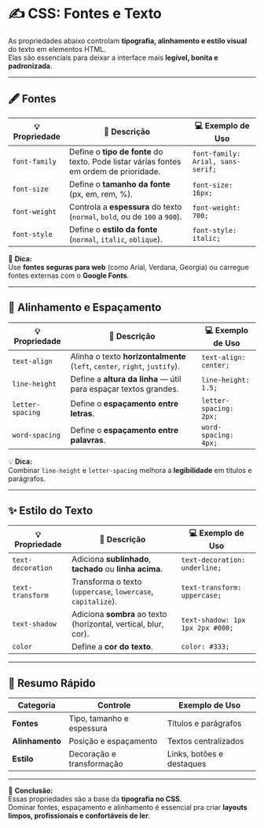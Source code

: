 # ✍️ CSS: Fontes e Texto

As propriedades abaixo controlam **tipografia, alinhamento e estilo visual** do texto em elementos HTML.  
Elas são essenciais para deixar a interface mais **legível, bonita e padronizada**.

---

## 🖋️ Fontes

| 💡 **Propriedade** | 📝 **Descrição** | 💻 **Exemplo de Uso** |
| ------------------ | ---------------- | --------------------- |
| `font-family` | Define o **tipo de fonte** do texto. Pode listar várias fontes em ordem de prioridade. | `font-family: Arial, sans-serif;` |
| `font-size` | Define o **tamanho da fonte** (px, em, rem, %). | `font-size: 16px;` |
| `font-weight` | Controla a **espessura** do texto (`normal`, `bold`, ou de `100` a `900`). | `font-weight: 700;` |
| `font-style` | Define o **estilo da fonte** (`normal`, `italic`, `oblique`). | `font-style: italic;` |

📘 **Dica:**  
Use **fontes seguras para web** (como Arial, Verdana, Georgia) ou carregue fontes externas com o **Google Fonts**.

---

## 📐 Alinhamento e Espaçamento

| 💡 **Propriedade** | 📝 **Descrição** | 💻 **Exemplo de Uso** |
| ------------------ | ---------------- | --------------------- |
| `text-align` | Alinha o texto **horizontalmente** (`left`, `center`, `right`, `justify`). | `text-align: center;` |
| `line-height` | Define a **altura da linha** — útil para espaçar textos grandes. | `line-height: 1.5;` |
| `letter-spacing` | Define o **espaçamento entre letras**. | `letter-spacing: 2px;` |
| `word-spacing` | Define o **espaçamento entre palavras**. | `word-spacing: 4px;` |

💡 **Dica:**  
Combinar `line-height` e `letter-spacing` melhora a **legibilidade** em títulos e parágrafos.

---

## ✨ Estilo do Texto

| 💡 **Propriedade** | 📝 **Descrição** | 💻 **Exemplo de Uso** |
| ------------------ | ---------------- | --------------------- |
| `text-decoration` | Adiciona **sublinhado**, **tachado** ou **linha acima**. | `text-decoration: underline;` |
| `text-transform` | Transforma o texto (`uppercase`, `lowercase`, `capitalize`). | `text-transform: uppercase;` |
| `text-shadow` | Adiciona **sombra** ao texto (horizontal, vertical, blur, cor). | `text-shadow: 1px 1px 2px #000;` |
| `color` | Define a **cor do texto**. | `color: #333;` |

---

## 🧠 Resumo Rápido

| Categoria | Controle | Exemplo de Uso |
|------------|-----------|----------------|
| **Fontes** | Tipo, tamanho e espessura | Títulos e parágrafos |
| **Alinhamento** | Posição e espaçamento | Textos centralizados |
| **Estilo** | Decoração e transformação | Links, botões e destaques |

---

💬 **Conclusão:**  
Essas propriedades são a base da **tipografia no CSS**.  
Dominar fontes, espaçamento e alinhamento é essencial pra criar **layouts limpos, profissionais e confortáveis de ler**.
